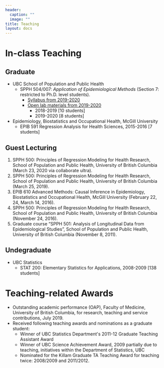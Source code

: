```yaml
---
header:
  caption: ""
  image: ""
title: Teaching
layout: docs
---
```


# In-class Teaching

## Graduate
- UBC School of Population and Public Health 
  - SPPH 504/007: *Application of Epidemiological Methods* (Section 7: restricted to Ph.D. level students).
    - [Syllabus from 2019-2020]((https://med-fom-spph.sites.olt.ubc.ca/files/2018/04/SPPH-504-007-Course-Outline-Sep-2019.pdf))
    - [Open lab materials from 2019-2020](https://ehsanx.github.io/spph504-007/)
      - 2018-2019 [10 students]
      - 2019-2020 [8 students]
- Epidemiology, Biostatistics and Occupational Health, McGill University
  - EPIB 591 Regression Analysis for Health Sciences, 2015-2016 [7 students]

## Guest Lecturing

1.	SPPH 500: Principles of Regression Modeling for Health Research, School of Population and Public Health, University of British Columbia (March 23, 2020 via collaborate ultra).
2.	SPPH 500: Principles of Regression Modeling for Health Research, School of Population and Public Health, University of British Columbia (March 25, 2019).
3. EPIB 610 Advanced Methods: Causal Inference in Epidemiology, Biostatistics and Occupational Health, McGill University (February 22, 24, March 14, 2016).
4.	SPPH 500: Principles of Regression Modeling for Health Research, School of Population and Public Health, University of British Columbia (November 24, 2016).
5.	Graduate course “SPPH 501: Analysis of Longitudinal Data from Epidemiological Studies”, School of Population and Public Health, University of British Columbia (November 8, 2011).


## Undegraduate
- UBC Statistics
  - STAT 200: Elementary Statistics for Applications, 2008-2009 [138 students]
  
# Teaching-related Awards 

- Outstanding academic performance (OAP), Faculty of Medicine, University of British Columbia, for research, teaching and service contributions, July 2019.
- Received following teaching awards and nominations as a graduate student:
  - Winner of UBC Statistics Department's  2011-12 Graduate Teaching Assistant Award
  - Winner of UBC Science Achievement Award, 2009 partially due to  teaching, initiatives within the Department of Statistics, UBC
  - Nominated for the Killam Graduate TA Teaching Award for teaching twice: 2008/2009 and 2011/2012.  